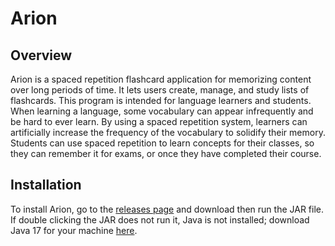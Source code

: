 # Arion

## Overview
Arion is a spaced repetition flashcard application for memorizing content over long periods of time.
It lets users create, manage, and study lists of flashcards.
This program is intended for language learners and students.
When learning a language, some vocabulary can appear infrequently and be hard to ever learn.
By using a spaced repetition system, learners can artificially increase the frequency of the vocabulary
to solidify their memory.
Students can use spaced repetition to learn concepts for their classes, so they can remember it for
exams, or once they have completed their course.

## Installation
To install Arion, go to the [releases page](https://github.com/Some-Guy-2017/arion/releases/) and download then run the JAR file.
If double clicking the JAR does not run it, Java is not installed;
    download Java 17 for your machine [here](https://www.oracle.com/java/technologies/javase/jdk17-archive-downloads.html).
